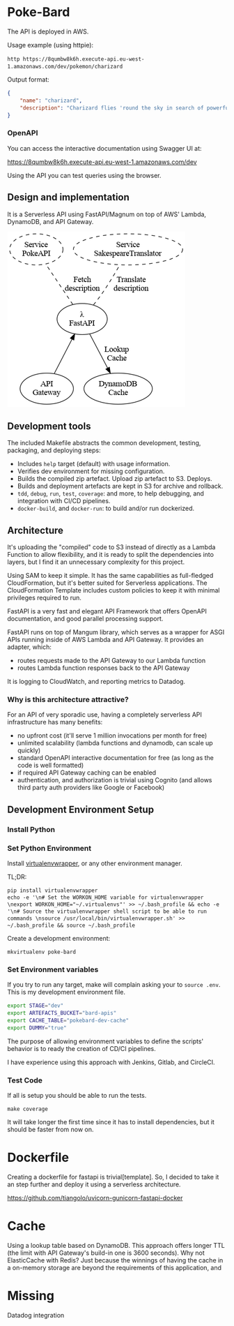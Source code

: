 # Poke-Bard


The API is deployed in AWS.

Usage example (using httpie):

`http https://8qumbw8k6h.execute-api.eu-west-1.amazonaws.com/dev/pokemon/charizard`

Output format:

``` json
{
    "name": "charizard",
    "description": "Charizard flies 'round the sky in search of powerful opponents. 't breathes fire of such most wondrous heat yond 't melts aught. However, 't nev'r turns its fiery breath on any opponent weaker than itself."
}
```

### OpenAPI

You can access the interactive documentation using Swagger UI at:

https://8qumbw8k6h.execute-api.eu-west-1.amazonaws.com/dev

Using the API you can test queries using the browser.


## Design and implementation

It is a Serverless API using FastAPI/Magnum on top of AWS' Lambda, DynamoDB,
and API Gateway.

![pipeline diagram](doc/pipeline.png "Pipeline Diagram")

## Development tools

The included Makefile abstracts the common development, testing, packaging, and
deploying steps:

- Includes `help` target (default) with usage information.
- Verifies dev environment for missing configuration.
- Builds the compiled zip artefact. Upload zip artefact to S3. Deploys.
- Builds and deployment artefacts are kept in S3 for archive and rollback.
- `tdd`, `debug`, `run`, `test`, `coverage`: and more, to help debugging, and
  integration with CI/CD pipelines.
- `docker-build`, and `docker-run`: to build and/or run dockerized.

## Architecture

It's uploading the "compiled" code to S3 instead of directly as a Lambda
Function to allow flexibility, and it is ready to split the dependencies into
layers, but I find it an unnecessary complexity for this project.

Using SAM to keep it simple. It has the same capabilities as full-fledged
CloudFormation, but it's better suited for Serverless applications.
The CloudFormation Template includes custom policies to keep it with minimal
privileges required to run.

FastAPI is a very fast and elegant API Framework that offers OpenAPI
documentation, and good parallel processing support.

FastAPI runs on top of Mangum library, which serves as a wrapper for ASGI APIs
running inside of AWS Lambda and API Gateway. It provides an adapter, which:

- routes requests made to the API Gateway to our Lambda function
- routes Lambda function responses back to the API Gateway

It is logging to CloudWatch, and reporting metrics to Datadog.

### Why is this architecture attractive?

For an API of very sporadic use, having a completely serverless API
infrastructure has many benefits:

- no upfront cost (it'll serve 1 million invocations per month for free)
- unlimited scalability (lambda functions and dynamodb, can scale up quickly)
- standard OpenAPI interactive documentation for free (as long as the code is
  well formatted)
- if required API Gateway caching can be enabled
- authentication, and authorization is trivial using Cognito (and allows third
  party auth providers like Google or Facebook)




## Development Environment Setup

### Install Python



### Set Python Environment

Install [virtualenvwrapper](https://virtualenvwrapper.readthedocs.io/en/latest/install.html),
or any other environment manager.

TL;DR:
```
pip install virtualenvwrapper
echo -e '\n# Set the WORKON_HOME variable for virtualenvwrapper \nexport WORKON_HOME="~/.virtualenvs"' >> ~/.bash_profile && echo -e '\n# Source the virtualenvwrapper shell script to be able to run commands \nsource /usr/local/bin/virtualenvwrapper.sh' >> ~/.bash_profile && source ~/.bash_profile
```

Create a development environment:

```
mkvirtualenv poke-bard
```

### Set Environment variables

If you try to run any target, make will complain asking your to `source .env`.
This is my development environment file.

``` sh
export STAGE="dev"
export ARTEFACTS_BUCKET="bard-apis"
export CACHE_TABLE="pokebard-dev-cache"
export DUMMY="true"
```

The purpose of allowing environment variables to define the scripts' behavior
is to ready the creation of CD/CI pipelines.

I have experience using this approach with Jenkins, Gitlab, and CircleCI.

### Test Code

If all is setup you should be able to run the tests.

```
make coverage
```

It will take longer the first time since it has to install dependencies, but it
should be faster from now on.

# Dockerfile

Creating a dockerfile for fastapi is trivial[template]. So, I decided to take
it an step further and deploy it using a serverless architecture.

https://github.com/tiangolo/uvicorn-gunicorn-fastapi-docker

# Cache

Using a lookup table based on DynamoDB.
This approach offers longer TTL (the limit with API Gateway's build-in one is 3600 seconds).
Why not ElasticCache with Redis? Just because the winnings of having the cache in a on-memory storage are beyond the requirements of this application, and 

# Missing

Datadog integration
